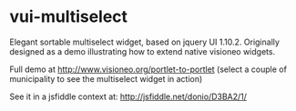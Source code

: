 vui-multiselect
===============

Elegant sortable multiselect widget, based on jquery UI 1.10.2. 
Originally designed as a demo illustrating how to extend native visioneo widgets. 

Full demo at http://www.visioneo.org/portlet-to-portlet (select a couple of municipality to see the multiselect widget in action)

See it in a jsfiddle context at: http://jsfiddle.net/donio/D3BA2/1/
